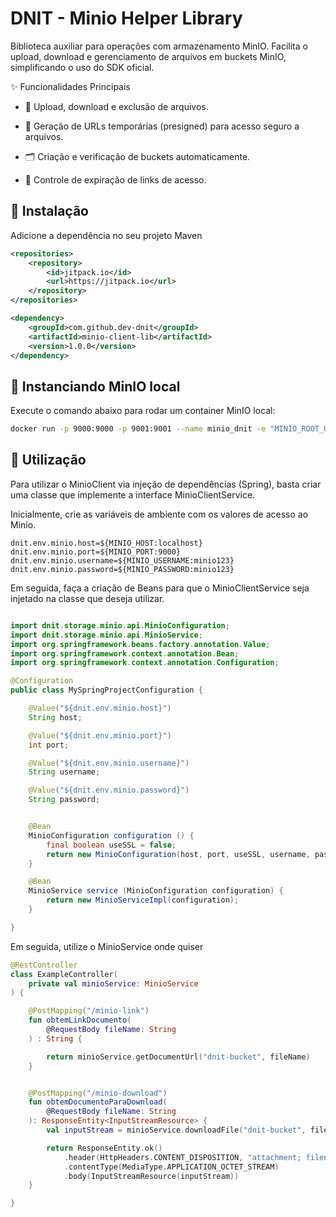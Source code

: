 # DNIT - Minio Helper Library

Biblioteca auxiliar para operações com armazenamento MinIO.
Facilita o upload, download e gerenciamento de arquivos em buckets MinIO, simplificando o uso do SDK oficial.

✨ Funcionalidades Principais
- 📄 Upload, download e exclusão de arquivos.

- 🔗 Geração de URLs temporárias (presigned) para acesso seguro a arquivos.

- 🗂️ Criação e verificação de buckets automaticamente.

- 🔐 Controle de expiração de links de acesso.


## 🚀 Instalação

Adicione a dependência no seu projeto Maven
```xml
<repositories>
    <repository>
        <id>jitpack.io</id>
        <url>https://jitpack.io</url>
    </repository>
</repositories>

<dependency>
    <groupId>com.github.dev-dnit</groupId>
    <artifactId>minio-client-lib</artifactId>
    <version>1.0.0</version>
</dependency>
```

## 🐳 Instanciando MinIO local
Execute o comando abaixo para rodar um container MinIO local:
```bash
docker run -p 9000:9000 -p 9001:9001 --name minio_dnit -e "MINIO_ROOT_USER=minio123" -e "MINIO_ROOT_PASSWORD=minio123" quay.io/minio/minio server /data --console-address ":9001"
```


## 🔧 Utilização
Para utilizar o MinioClient via injeção de dependências (Spring), basta criar uma classe que implemente a interface MinioClientService.

Inicialmente, crie as variáveis de ambiente com os valores de acesso ao Minio.
```properties
dnit.env.minio.host=${MINIO_HOST:localhost}
dnit.env.minio.port=${MINIO_PORT:9000}
dnit.env.minio.username=${MINIO_USERNAME:minio123}
dnit.env.minio.password=${MINIO_PASSWORD:minio123}
```

Em seguida, faça a criação de Beans para que o MinioClientService seja injetado na classe que deseja utilizar.
```java

import dnit.storage.minio.api.MinioConfiguration;
import dnit.storage.minio.api.MinioService;
import org.springframework.beans.factory.annotation.Value;
import org.springframework.context.annotation.Bean;
import org.springframework.context.annotation.Configuration;

@Configuration
public class MySpringProjectConfiguration {

    @Value("${dnit.env.minio.host}")
    String host;

    @Value("${dnit.env.minio.port}")
    int port;

    @Value("${dnit.env.minio.username}")
    String username;

    @Value("${dnit.env.minio.password}")
    String password;


    @Bean
    MinioConfiguration configuration () {
        final boolean useSSL = false;
        return new MinioConfiguration(host, port, useSSL, username, password);
    }

    @Bean
    MinioService service (MinioConfiguration configuration) {
        return new MinioServiceImpl(configuration);
    }

}
```


Em seguida, utilize o MinioService onde quiser
```kotlin
@RestController
class ExampleController(
    private val minioService: MinioService
) {

    @PostMapping("/minio-link")
    fun obtemLinkDocumento(
        @RequestBody fileName: String
    ) : String {

        return minioService.getDocumentUrl("dnit-bucket", fileName)
    }


    @PostMapping("/minio-download")
    fun obtemDocumentoParaDownload(
        @RequestBody fileName: String
    ): ResponseEntity<InputStreamResource> {
        val inputStream = minioService.downloadFile("dnit-bucket", fileName)

        return ResponseEntity.ok()
            .header(HttpHeaders.CONTENT_DISPOSITION, "attachment; filename=\"$fileName\"")
            .contentType(MediaType.APPLICATION_OCTET_STREAM)
            .body(InputStreamResource(inputStream))
    }

}
```